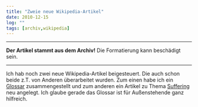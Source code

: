 ```yaml
---
title: "Zweie neue Wikipedia-Artikel"
date: 2010-12-15
log: ""
tags: [archiv,wikipedia]
---
```

<hr><b>Der Artikel stammt aus dem Archiv!</b> Die Formatierung kann beschädigt sein.<hr>

Ich hab noch zwei neue Wikipedia-Artikel beigesteuert. Die auch schon beide z.T. von Anderen überarbeitet wurden. Zum einen habe ich ein <a href="http://de.wikipedia.org/wiki/Glossar_Qu%C3%A4kertum">Glossar</a> zusammengestellt und zum anderen ein Artikel  zu Thema <a href="http://de.wikipedia.org/wiki/Meeting_for_Sufferings">Suffering</a> neu angelegt. Ich glaube gerade das Glossar ist für Außenstehende ganz hilfreich.  
